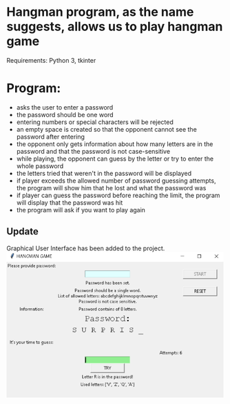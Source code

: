 # Hangman program, as the name suggests, allows us to play hangman game

Requirements: Python 3, tkinter

# Program:
- asks the user to enter a password
- the password should be one word
- entering numbers or special characters will be rejected
- an empty space is created so that the opponent cannot see the password after entering
- the opponent only gets information about how many letters are in the password and that the password is not case-sensitive
- while playing, the opponent can guess by the letter or try to enter the whole password
- the letters tried that weren't in the password will be displayed
- if player exceeds the allowed number of password guessing attempts, the program will show him that he lost and what the password was
- if player can guess the password before reaching the limit, the program will display that the password was hit
- the program will ask if you want to play again

## Update

Graphical User Interface has been added to the project.
![alt tag](https://github.com/FilipGieraga/Python-ENG/blob/master/12.%20Hangman%20game%20%2B%20GUI/GUI.PNG)
